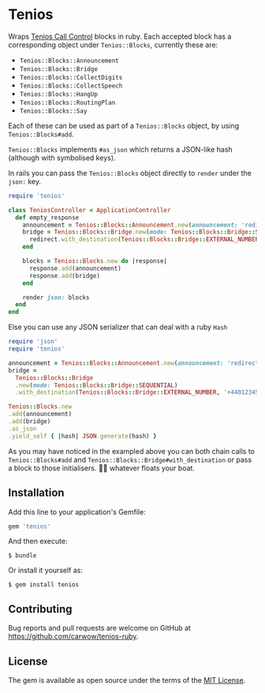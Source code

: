 # Tenios

Wraps [Tenios Call Control](https://www.tenios.de/en/doc/api-spec) blocks in ruby.
Each accepted block has a corresponding object under `Tenios::Blocks`, currently these are:
- `Tenios::Blocks::Announcement`
- `Tenios::Blocks::Bridge`
- `Tenios::Blocks::CollectDigits`
- `Tenios::Blocks::CollectSpeech`
- `Tenios::Blocks::HangUp`
- `Tenios::Blocks::RoutingPlan`
- `Tenios::Blocks::Say`

Each of these can be used as part of a `Tenios::Blocks` object, by using `Tenios::Blocks#add`.

`Tenios::Blocks` implements `#as_json` which returns a JSON-like hash (although with symbolised keys).

In rails you can pass the `Tenios::Blocks` object directly to `render` under the `json:` key.

```ruby
require 'tenios'

class TeniosController < ApplicationController
  def empty_response
    announcement = Tenios::Blocks::Announcement.new(announcement: 'redirect', standard: false)
    bridge = Tenios::Blocks::Bridge.new(mode: Tenios::Blocks::Bridge::SEQUENTIAL) do |redirect|
      redirect.with_destination(Tenios::Blocks::Bridge::EXTERNAL_NUMBER, '+440123456789', 10)
    end

    blocks = Tenios::Blocks.new do |response|
      response.add(announcement)
      response.add(bridge)
    end

    render json: blocks
  end
end
```

Else you can use any JSON serializer that can deal with a ruby `Hash`

```ruby
require 'json'
require 'tenios'

announcement = Tenios::Blocks::Announcement.new(announcement: 'redirect', standard: false)
bridge =
  Tenios::Blocks::Bridge
  .new(mode: Tenios::Blocks::Bridge::SEQUENTIAL)
  .with_destination(Tenios::Blocks::Bridge::EXTERNAL_NUMBER, '+440123456789', 10)

Tenios::Blocks.new
.add(announcement)
.add(bridge)
.as_json
.yield_self { |hash| JSON.generate(hash) }
```

As you may have noticed in the exampled above you can both chain calls to `Tenios::Blocks#add` and `Tenios::Blocks::Bridge#with_destination` or pass a block to those initialisers. :man_shrugging: whatever floats your boat.

## Installation

Add this line to your application's Gemfile:

```ruby
gem 'tenios'
```

And then execute:

    $ bundle

Or install it yourself as:

    $ gem install tenios

## Contributing

Bug reports and pull requests are welcome on GitHub at https://github.com/carwow/tenios-ruby.

## License

The gem is available as open source under the terms of the [MIT License](https://opensource.org/licenses/MIT).
